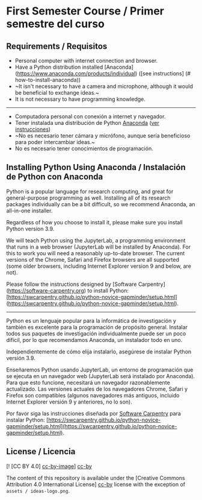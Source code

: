 # First Semester Course / Primer semestre del curso

## Requirements / Requisitos

- Personal computer with internet connection and browser.
- Have a Python distribution installed
   [Anaconda] (https://www.anaconda.com/products/individual)
   ([see instructions] (# how-to-install-anaconda))
- ~It isn't necessary to have a camera and microphone, although it would be beneficial to
   exchange ideas.~
- It is not necessary to have programming knowledge.

---
- Computadora personal con conexión a internet y navegador.
- Tener instalada una distribución de Python
  [Anaconda](https://www.anaconda.com/products/individual)
  ([ver instrucciones](#cómo-instalar-anaconda))
- ~No es necesario tener cámara y micrófono, aunque sería beneficioso para poder
  intercambiar ideas.~
- No es necesario tener conocimientos de programación.


## Installing Python Using Anaconda / Instalación de Python con Anaconda

Python is a popular language for research computing, and great for general-purpose programming as well. 
Installing all of its research packages individually can be a bit difficult, so we recommend Anaconda, an all-in-one installer.

Regardless of how you choose to install it, please make sure you install Python version 3.9.

We will teach Python using the JupyterLab, a programming environment that runs in a web browser (JupyterLab will be installed by Anaconda).
For this to work you will need a reasonably up-to-date browser. 
The current versions of the Chrome, Safari and Firefox browsers are all supported (some older browsers, including Internet Explorer version 9 and below, are not). 

Please follow the instructions designed by [Software Carpentry] (https://software-carpentry.org) to install Python:
[https://swcarpentry.github.io/python-novice-gapminder/setup.html] (https://swcarpentry.github.io/python-novice-gapminder/setup.html).

---
Python es un lenguaje popular para la informática de investigación y también es excelente para la programación de propósito general.
Instalar todos sus paquetes de investigación individualmente puede ser un poco difícil, por lo que recomendamos Anaconda, un instalador todo en uno.

Independientemente de cómo elija instalarlo, asegúrese de instalar Python versión 3.9.

Enseñaremos Python usando JupyterLab, un entorno de programación que se ejecuta en un navegador web (JupyterLab será instalado por Anaconda). 
Para que esto funcione, necesitará un navegador razonablemente actualizado. 
Las versiones actuales de los navegadores Chrome, Safari y Firefox son compatibles (algunos navegadores más antiguos, incluido Internet Explorer versión 9 y anteriores, no lo son).

Por favor siga las instrucciones diseñada por [Software Carpentry](https://software-carpentry.org) para instalar Python:
[https://swcarpentry.github.io/python-novice-gapminder/setup.html](https://swcarpentry.github.io/python-novice-gapminder/setup.html).


## License / Licencia

[! [CC BY 4.0] [cc-by-image]] [cc-by]

The content of this repository is available under the [Creative Commons Attribution 4.0 International License] [cc-by] license with the exception of `assets / ideas-logo.png`. 

[cc-by]: http://creativecommons.org/licenses/by/4.0/
[cc-by-image]: https://i.creativecommons.org/l/by/4.0/88x31.png



